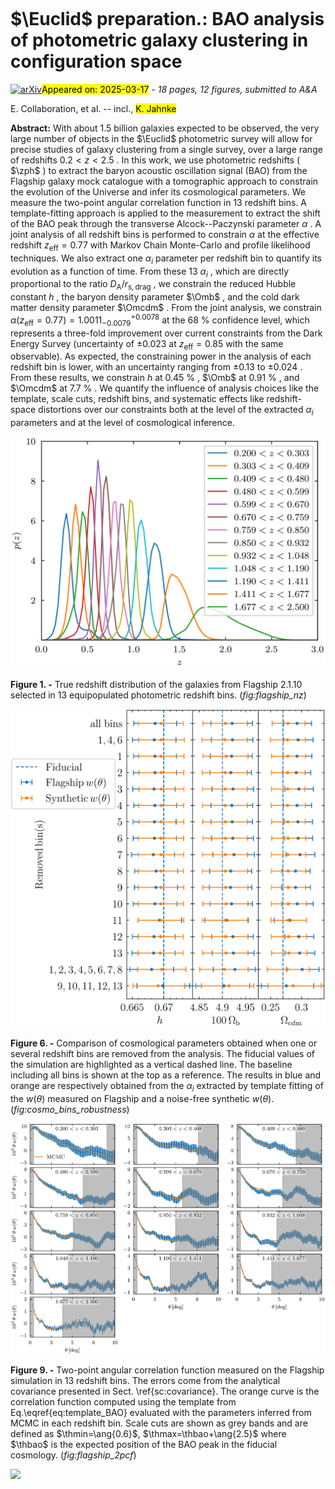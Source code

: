 <div class="macros" style="visibility:hidden;">
$\newcommand{\ensuremath}{}$
$\newcommand{\xspace}{}$
$\newcommand{\object}[1]{\texttt{#1}}$
$\newcommand{\farcs}{{.}''}$
$\newcommand{\farcm}{{.}'}$
$\newcommand{\arcsec}{''}$
$\newcommand{\arcmin}{'}$
$\newcommand{\ion}[2]{#1#2}$
$\newcommand{\textsc}[1]{\textrm{#1}}$
$\newcommand{\hl}[1]{\textrm{#1}}$
$\newcommand{\footnote}[1]{}$
$\newcommand{\orcid}[1]$</div>



<div id="title">

# $\Euclid$ preparation.: BAO analysis of photometric galaxy clustering in configuration space

</div>
<div id="comments">

[![arXiv](https://img.shields.io/badge/arXiv-2503.11621-b31b1b.svg)](https://arxiv.org/abs/2503.11621)<mark>Appeared on: 2025-03-17</mark> -  _18 pages, 12 figures, submitted to A&A_

</div>
<div id="authors">

E. Collaboration, et al. -- incl., <mark>K. Jahnke</mark>

</div>
<div id="abstract">

**Abstract:** With about 1.5 billion galaxies expected to be observed, the very large number of objects in the $\Euclid$ photometric survey will allow for precise studies of galaxy clustering from a single survey, over a large range of redshifts $0.2 < z < 2.5$ . In this work, we use photometric redshifts ( $\zph$ ) to extract the baryon acoustic oscillation signal (BAO) from the Flagship galaxy mock catalogue with a tomographic approach to constrain the evolution of the Universe and infer its cosmological parameters. We measure the two-point angular correlation function in 13 redshift bins. A template-fitting approach is applied to the measurement to extract the shift of the BAO peak through the transverse Alcock--Paczynski parameter $\alpha$ . A joint analysis of all redshift bins is performed to constrain $\alpha$ at the effective redshift $z_\mathrm{eff}=0.77$ with Markov Chain Monte-Carlo and profile likelihood techniques. We also extract one $\alpha_i$ parameter per redshift bin to quantify its evolution as a function of time. From these 13 $\alpha_i$ , which are directly proportional to the ratio $D_\mathrm{A}/ r_\mathrm{s, drag}$ , we constrain the reduced Hubble constant $h$ , the baryon density parameter $\Omb$ , and the cold dark matter density parameter $\Omcdm$ . From the joint analysis, we constrain $\alpha(z_\mathrm{eff}=0.77)=1.0011^{+0.0078}_{-0.0079}$ at the 68 \% confidence level, which represents a three-fold improvement over current constraints from the Dark Energy Survey (uncertainty of $\pm 0.023$ at $z_\mathrm{eff}=0.85$ with the same observable). As expected, the constraining power in the analysis of each redshift bin is lower, with an uncertainty ranging from $\pm 0.13$ to $\pm 0.024$ . From these results, we constrain $h$ at 0.45 \% , $\Omb$ at 0.91 \% , and $\Omcdm$ at 7.7 \% . We quantify the influence of analysis choices like the template, scale cuts, redshift bins, and systematic effects like redshift-space distortions over our constraints both at the level of the extracted $\alpha_i$ parameters and at the level of cosmological inference.

</div>

<div id="div_fig1">

<img src="tmp_2503.11621/./fig_flagship_n_z_distribution.png" alt="Fig1" width="100%"/>

**Figure 1. -** True redshift distribution of the galaxies from Flagship 2.1.10 selected in 13 equipopulated photometric redshift bins. (*fig:flagship_nz*)

</div>
<div id="div_fig2">

<img src="tmp_2503.11621/./fig_cosmo_bins_robustness.png" alt="Fig6" width="100%"/>

**Figure 6. -** Comparison of cosmological parameters obtained when one or several redshift bins are removed from the analysis. The fiducial values of the simulation are highlighted as a vertical dashed line. The baseline including all bins is shown at the top as a reference. The results in blue and orange are respectively obtained from the $\alpha_{i}$ extracted by template fitting of the $w(\theta)$ measured on Flagship and a noise-free synthetic $w(\theta)$.  (*fig:cosmo_bins_robustness*)

</div>
<div id="div_fig3">

<img src="tmp_2503.11621/./fig_2pcf_bao_1.png" alt="Fig9" width="100%"/>

**Figure 9. -** Two-point angular correlation function measured on the Flagship simulation in 13 redshift bins. The errors come from the analytical covariance presented in Sect. \ref{sc:covariance}. The orange curve is the correlation function computed using the template from Eq.\eqref{eq:template_BAO} evaluated with the parameters inferred from MCMC in each redshift bin. Scale cuts are shown as grey bands and are defined as $\thmin=\ang{0.6}$, $\thmax=\thbao+\ang{2.5}$ where $\thbao$ is the expected position of the BAO peak in the fiducial cosmology. (*fig:flagship_2pcf*)

</div><div id="qrcode"><img src=https://api.qrserver.com/v1/create-qr-code/?size=100x100&data="https://arxiv.org/abs/2503.11621"></div>